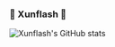 ### 🥰 Xunflash 🙌

<!--
**Xunflash/Xunflash** is a ✨ _special_ ✨ repository because its `README.md` (this file) appears on your GitHub profile.

Here are some ideas to get you started:

- 🔭 I’m currently working on ...
- 🌱 I’m currently learning ...
- 👯 I’m looking to collaborate on ...
- 🤔 I’m looking for help with ...
- 💬 Ask me about ...
- 📫 How to reach me: ...
- 😄 Pronouns: ...
- ⚡ Fun fact: ...
-->

![Xunflash's GitHub stats](https://github-readme-stats.vercel.app/api?username=Xunflash&show_icons=true&theme=radical)
